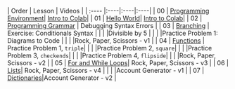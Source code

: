 | Order | Lesson | Videos |
| :---- |:----|:----|:----|
| 00    | [Programming Environment](./environment-setup/)| [Intro to Colab](https://adaacademy.hosted.panopto.com/Panopto/Pages/Viewer.aspx?id=3fefdcce-9b07-4c0f-a5d6-ac020156a9c6)|
| 01    | [Hello World](./01_hello_world.ipynb)| [Intro to Colab](https://adaacademy.hosted.panopto.com/Panopto/Pages/Viewer.aspx?id=3fefdcce-9b07-4c0f-a5d6-ac020156a9c6)|
| 02    | [Programming Grammar](./02_programming_grammar.ipynb) | Debugging Syntax Errors |
| 03    | [Branching](./03_branching.ipynb) | Exercise: Conditionals Syntax |
| | |Divisible by 5 |
| | |Practice Problem 1: Diagrams to Code |
| | |Rock, Paper, Scissors - v1 |
| 04    | [Functions](./04_functions.ipynb) | Practice Problem 1, `triple`|
| | |Practice Problem 2, `square`|
| | |Practice Problem 3, `checkends`|
| | |Practice Problem 4, `flipside`|
| | |Rock, Paper, Scissors - v2 |
| 05    | [For and While Loops](./05_loops_iteration.ipynb)| Rock, Paper, Scissors - v3 |
| 06    | [Lists](./06_lists.ipynb)| Rock, Paper, Scissors - v4 |
| | |Account Generator - v1 |
| 07    | [Dictionaries](./07_dictionaries.ipynb)|Account Generator - v2 |
